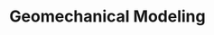 ---
title: 'Geomechanical Modeling'

item0:	'geomech.md'
item1:	'wstab.md'
item2:	'sandprod.md'
item3:	'hfprop.md'

---